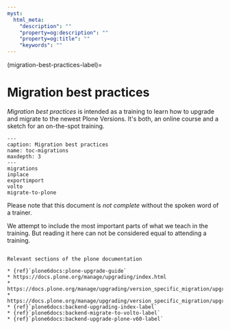 ```yaml
---
myst:
  html_meta:
    "description": ""
    "property=og:description": ""
    "property=og:title": ""
    "keywords": ""
---
```


(migration-best-practices-label)=

# Migration best practices

*Migration best practices* is intended as a training to learn how to upgrade and migrate to the newest Plone Versions.
It's both, an online course and a sketch for an on-the-spot training.


```{toctree}
---
caption: Migration best practices
name: toc-migrations
maxdepth: 3
---
migrations
inplace
exportimport
volto
migrate-to-plone
```

Please note that this document is *not complete* without the spoken word of a trainer.

We attempt to include the most important parts of what we teach in the training. But reading it here can not be considered equal to attending a training.


```{seealso}

Relevant sections of the plone documentation

* {ref}`plone6docs:plone-upgrade-guide`
* https://docs.plone.org/manage/upgrading/index.html
* https://docs.plone.org/manage/upgrading/version_specific_migration/upgrade_to_python3.html
* https://docs.plone.org/manage/upgrading/version_specific_migration/upgrade_zodb_to_python3.html
* {ref}`plone6docs:backend-upgrading-index-label`
* {ref}`plone6docs:backend-migrate-to-volto-label`
* {ref}`plone6docs:backend-upgrade-plone-v60-label`

```